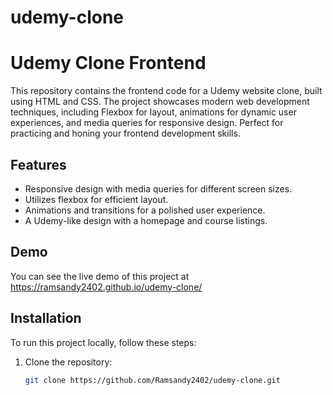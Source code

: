 # udemy-clone
# Udemy Clone Frontend

This repository contains the frontend code for a Udemy website clone, built using HTML and CSS. The project showcases modern web development techniques, including Flexbox for layout, animations for dynamic user experiences, and media queries for responsive design. Perfect for practicing and honing your frontend development skills.

## Features

- Responsive design with media queries for different screen sizes.
- Utilizes flexbox for efficient layout.
- Animations and transitions for a polished user experience.
- A Udemy-like design with a homepage and course listings.

## Demo

You can see the live demo of this project at https://ramsandy2402.github.io/udemy-clone/

## Installation

To run this project locally, follow these steps:

1. Clone the repository:
   ```bash
   git clone https://github.com/Ramsandy2402/udemy-clone.git
